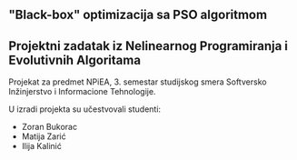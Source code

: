 "Black-box" optimizacija sa PSO algoritmom
---
## Projektni zadatak iz Nelinearnog Programiranja i Evolutivnih Algoritama

Projekat za predmet NPiEA, 3. semestar studijskog smera Softversko Inžinjerstvo i Informacione Tehnologije.

U izradi projekta su učestvovali studenti:
- Zoran Bukorac
- Matija Zarić
- Ilija Kalinić
